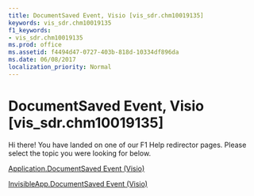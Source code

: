 ```yaml
---
title: DocumentSaved Event, Visio [vis_sdr.chm10019135]
keywords: vis_sdr.chm10019135
f1_keywords:
- vis_sdr.chm10019135
ms.prod: office
ms.assetid: f4494d47-0727-403b-818d-10334df896da
ms.date: 06/08/2017
localization_priority: Normal
---
```



# DocumentSaved Event, Visio [vis_sdr.chm10019135]

Hi there! You have landed on one of our F1 Help redirector pages. Please select the topic you were looking for below.

[Application.DocumentSaved Event (Visio)](http://msdn.microsoft.com/library/a11744f6-a1a7-41db-c427-5bae96b9b0ec%28Office.15%29.aspx)

[InvisibleApp.DocumentSaved Event (Visio)](http://msdn.microsoft.com/library/cf0d3906-dad4-8da0-e3f0-64319a6caec8%28Office.15%29.aspx)



